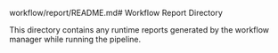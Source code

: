 workflow/report/README.md# Workflow Report Directory

This directory contains any runtime reports generated by the workflow manager while running the pipeline.
